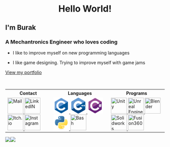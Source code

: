 <h1 align="center">Hello World!</h1>
<h2 align="left">I'm Burak</h2>
<h3 align="left">A Mechantronics Engineer who loves coding</h3>

- I like to improve myself on new programming languages

- I like game designing. Trying to improve myself with game jams

<a href="https://burakkaragol.github.io/" target="_blank" rel="noreferrer">View my portfolio</a>

<br />
<table align="left">
  <tr>
    <th>Contact</th>
    <th>Languages</th>
    <th>Programs</th>
  </tr>
  <tr>
    <td>
    	<a href="mailto:burak.karagol@outlook.com?subject=Hi There, i like your work a lot :)" target="_blank" rel="noreferrer">
		<img src="https://i.hizliresim.com/cv4p86x.png" width="50" height="50" title="Mail"/>
	</a>
	<a href="https://www.linkedin.com/in/burak-karagol-3451b91b0/" target="_blank" rel="noreferrer">
		<img src="https://i.hizliresim.com/drjt2sh.png" width="50" height="50" title="LinkedIN"/>
	</a>
	<a href="https://mrlulez.itch.io/" target="_blank" rel="noreferrer">
		<img src="https://i.hizliresim.com/p7w3355.png" width="50" height="50" title="Itch.io"/>
	</a>
	<a href="https://www.instagram.com/brkkaragol/?hl=tr" target="_blank" rel="noreferrer">
		<img src="https://i.hizliresim.com/fywnyys.png" width="50" height="50" title="Instagram"/>
	</a>
    </td>
    <td>
    	<a href="https://www.cprogramming.com/" target="_blank" rel="noreferrer">
		<img src="https://raw.githubusercontent.com/devicons/devicon/master/icons/c/c-original.svg" width="50" height="50" title="C"/>
	</a>
	</a>
	<a href="https://www.cplusplus.com/doc/tutorial/" target="_blank" rel="noreferrer">
		<img src="https://raw.githubusercontent.com/devicons/devicon/master/icons/cplusplus/cplusplus-original.svg" width="50" height="50" title="C++"/>
	</a>
	<a href="https://docs.microsoft.com/en-us/dotnet/csharp/programming-guide/" target="_blank" rel="noreferrer">
		<img src="https://raw.githubusercontent.com/devicons/devicon/master/icons/csharp/csharp-original.svg" width="50" height="50" title="C#"/>
	</a>
	<a href="https://www.python.org" target="_blank" rel="noreferrer">
		<img src="https://raw.githubusercontent.com/devicons/devicon/master/icons/python/python-original.svg" width="50" height="50" title="Python"/>
	<a href="https://www.gnu.org/software/bash/" target="_blank" rel="noreferrer">
		<img src="https://raw.githubusercontent.com/jmnote/z-icons/master/svg/bash.svg" width="50" height="50" title="Bash"/>
	</a>
    </td>
    <td>
    	<a href="https://unity.com/" target="_blank" rel="noreferrer">
		<img src="https://i.hizliresim.com/raocxl5.png" width="50" height="50" title="Unity"/>
	</a>
	<a href="https://www.unrealengine.com/en-US/" target="_blank" rel="noreferrer">
		<img src="https://i.hizliresim.com/3u1wfed.png" width="50" height="50" title="Unreal Engine"/>
	</a>
	<a href="https://www.blender.org/" target="_blank" rel="noreferrer">
		<img src="https://i.hizliresim.com/fx9ulw8.png" width="50" height="50" title="Blender"/>
	</a>
	<a href="https://www.solidworks.com/tr" target="_blank" rel="noreferrer">
		<img src="https://i.hizliresim.com/jekzadm.png" width="50" height="50" title="Solidworks"/>
	</a>
	<a href="https://www.autodesk.com/products/fusion-360/personal" target="_blank" rel="noreferrer">
		<img src="https://i.hizliresim.com/h3duxrb.png" width="50" height="50" title="Fusion360"/>
	</a>
    </td>
  </tr>
</table>

<br />
<p>
	<a href="https://github.com/BurakKaragol">
  		<img align="left" src="https://github-readme-stats.vercel.app/api?username=BurakKaragol&theme=dark&show_icons=true&line_height=40px"/>
	</a>
</p>

<br />
<p>
	<a href="https://github.com/BurakKaragol">
  	<img align="left" src="https://github-readme-stats.vercel.app/api/top-langs/?username=BurakKaragol&theme=dark&show_icons=true&line_height=40px"/>
	</a>
</p>
